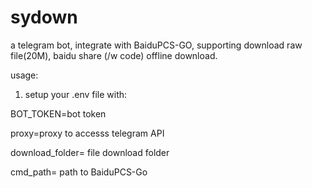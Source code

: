 # sydown

a telegram bot, integrate with BaiduPCS-GO, supporting download raw file(20M), baidu share (/w code) offline download.

usage:

1. setup your .env file with:

BOT_TOKEN=bot token

proxy=proxy to accesss telegram API

download_folder= file download folder

cmd_path= path to BaiduPCS-Go 

